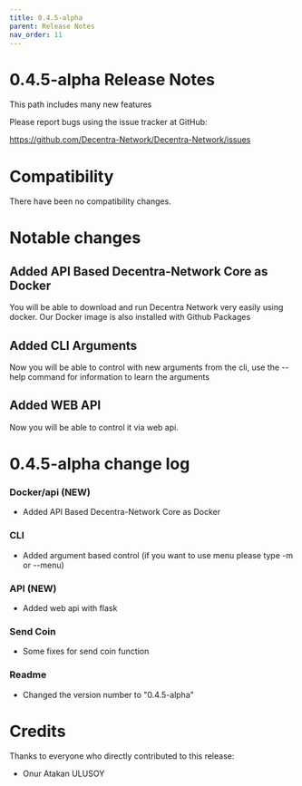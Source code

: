```yaml
---
title: 0.4.5-alpha
parent: Release Notes
nav_order: 11
---
```


0.4.5-alpha Release Notes
====================

This path includes many new features

Please report bugs using the issue tracker at GitHub:

  <https://github.com/Decentra-Network/Decentra-Network/issues>

Compatibility
==============

There have been no compatibility changes.

Notable changes
===============

## Added API Based Decentra-Network Core as Docker

You will be able to download and run Decentra Network very easily using docker. 
Our Docker image is also installed with Github Packages

## Added CLI Arguments

Now you will be able to control with new arguments from the cli, 
use the --help command for information to learn the arguments

## Added WEB API

Now you will be able to control it via web api.

0.4.5-alpha change log
=================

### Docker/api (NEW)
- Added API Based Decentra-Network Core as Docker

### CLI
- Added argument based control (if you want to use menu please type -m or --menu)

### API (NEW)
- Added web api with flask

### Send Coin
- Some fixes for send coin function

### Readme
- Changed the version number to "0.4.5-alpha"

Credits
=======

Thanks to everyone who directly contributed to this release:

- Onur Atakan ULUSOY
